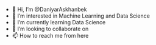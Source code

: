 - 👋 Hi, I’m @DaniyarAskhanbek
- 👀 I’m interested in Machine Learning and Data Science
- 🌱 I’m currently learning Data Science
- 💞️ I’m looking to collaborate on 
- 📫 How to reach me from here

<!---
DaniyarAskhanbek/DaniyarAskhanbek is a ✨ special ✨ repository because its `README.md` (this file) appears on your GitHub profile.
You can click the Preview link to take a look at your changes.
--->
